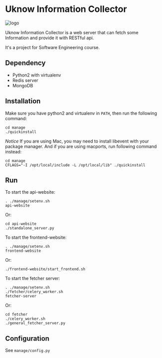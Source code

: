# Uknow Information Collector

  ![logo](https://git.net9.org/blxlrsmb/unknown/raw/master/docs/logo/logo.png)

  Uknow Information Collector is a web server that can fetch some Information and provide it with RESTful api.

  It's a project for Software Engineering course.

## Dependency

  + Python2 with virtualenv
  + Redis server
  + MongoDB

## Installation

Make sure you have python2 and virtualenv in ``PATH``, then run the following command:

	cd manage
	./quickinstall

*Notice* If you are using Mac, you may need to install libevent with your package manager.
And if you are using macports, run following command instead:

	cd manage
	CFLAGS="-I /opt/local/include -L /opt/local/lib" ./quickinstall

## Run
To start the api-website:

	. ./manage/setenv.sh
	api-website

Or:

	cd api-website
	./standalone_server.py

To start the frontend-website:

	. ./manage/setenv.sh
	frontend-website

Or:

	./frontend-website/start_frontend.sh

To start the fetcher server:

	. ./manage/setenv.sh
	./fetcher/celery_worker.sh
	fetcher-server

Or:

	cd fetcher
	./celery_worker.sh
	./general_fetcher_server.py


## Configuration
See ``manage/config.py``
